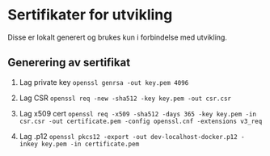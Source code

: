 # Sertifikater for utvikling
Disse er lokalt generert og brukes kun i forbindelse med utvikling.

## Generering av sertifikat

1. Lag private key
`openssl genrsa -out key.pem 4096`

2. Lag CSR
`openssl req -new -sha512 -key key.pem -out csr.csr`

3. Lag x509 cert
`openssl req -x509 -sha512 -days 365 -key key.pem -in csr.csr -out certificate.pem -config openssl.cnf -extensions v3_req`

4. Lag .p12
`openssl pkcs12 -export -out dev-localhost-docker.p12 -inkey key.pem -in certificate.pem`